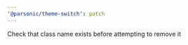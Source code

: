 ```yaml
---
'@parsonic/theme-switch': patch
---
```


Check that class name exists before attempting to remove it
